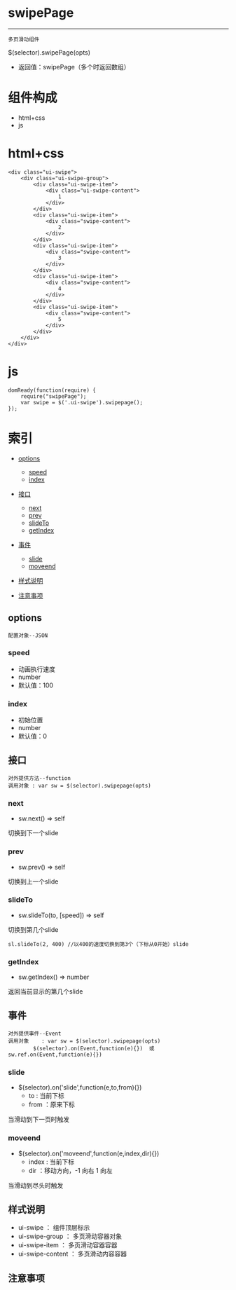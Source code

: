 
# swipePage
***
	多页滑动组件

$(selector).swipePage(opts) 

*	返回值：swipePage（多个时返回数组）

# 组件构成

* html+css
* js

# html+css
	<div class="ui-swipe">
        <div class="ui-swipe-group">
            <div class="ui-swipe-item">
                <div class="ui-swipe-content">
                    1
                </div>
            </div>
            <div class="ui-swipe-item">
                <div class="swipe-content">
                    2
                </div>
            </div>
            <div class="ui-swipe-item">
                <div class="swipe-content">
                    3
                </div>
            </div>
            <div class="ui-swipe-item">
                <div class="swipe-content">
                    4
                </div>
            </div>
            <div class="ui-swipe-item">
                <div class="swipe-content">
                    5
                </div>
            </div>
        </div>
    </div>

# js
	domReady(function(require) {
	    require("swipePage");
	    var swipe = $('.ui-swipe').swipepage();
	});

# 索引
*	[options](#options)
	-	[speed](#speed)
	-	[index](#index)

*	[接口](#接口)
	-	[next](#next)
	-	[prev](#prev)
	-	[slideTo](#slideTo)
	-	[getIndex](#getIndex)

*	[事件](#事件)
	-	[slide](#slide)
	-	[moveend](#moveend)
	
*	[样式说明](#样式说明)
*	[注意事项](#注意事项)


## <div id="options">options</div>
	配置对象--JSON

### <div id="speed">speed</div>

*	动画执行速度
*	number 
*	默认值：100

### <div id="index">index</div>

*	初始位置
*	number 
*	默认值：0


## <div id="接口">接口</div>
	对外提供方法--function
	调用对象 : var sw = $(selector).swipepage(opts)

###  <div id="next">next</div>
	
*	sw.next()   ⇒ self

切换到下一个slide

###  <div id="prev">prev</div>
	
*	sw.prev()   ⇒ self

切换到上一个slide

###  <div id="slideTo">slideTo</div>
	
*	sw.slideTo(to, [speed])   ⇒ self

切换到第几个slide

	sl.slideTo(2, 400) //以400的速度切换到第3个（下标从0开始）slide

###  <div id="getIndex">getIndex</div>
	
*	sw.getIndex()   ⇒ number

返回当前显示的第几个slide

## <div id="事件">事件</div>
	对外提供事件--Event
	调用对象	: var sw = $(selector).swipepage(opts)
			$(selector).on(Event,function(e){})  或  sw.ref.on(Event,function(e){})

###  <div id="slide">slide</div>
	
*	$(selector).on('slide',function(e,to,from){})
	-	to : 当前下标
	-	from ：原来下标	

当滑动到下一页时触发

###  <div id="moveend">moveend</div>
	
*	$(selector).on('moveend',function(e,index,dir){})
	-	index : 当前下标
	-	dir ：移动方向，-1 向右 1 向左	

当滑动到尽头时触发

## <div id="样式说明">样式说明</div>

*	ui-swipe ： 组件顶层标示
*	ui-swipe-group ： 多页滑动容器对象
*	ui-swipe-item ： 多页滑动容器容器
*	ui-swipe-content ： 多页滑动内容容器

## <div id="注意事项">注意事项</div>
